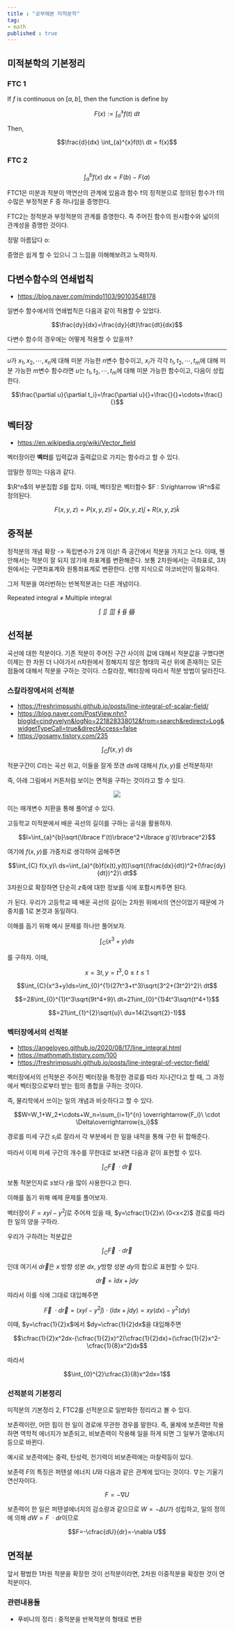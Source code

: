 ```yaml
---
title : "공부해본 미적분학"
tag:
- math
published : true 
---
```


## 미적분학의 기본정리

### FTC 1

If $f$ is continuous on $\lbrack a,b \rbrack$, then the function is define by

$$ F(x) := \int_{a}^{x}f(t)\ dt$$

Then, 

$$\frac{d}{dx} \int_{a}^{x}f(t)\ dt = f(x)$$

### FTC 2

$$\int_{a}^{b}f(x)\ dx = F(b)-F(a)$$

FTC1은 미분과 적분이 역연산의 관계에 있음과 함수 f의 정적분으로 정의된 함수가 f의 수많은 부정적분 F 중 하나임을 증명한다.

FTC2는 정적분과 부정적분의 관계를 증명한다. 즉 주어진 함수의 원시함수와 넓이의 관계성을 증명한 것이다.

정말 아름답다 o:

증명은 쉽게 할 수 있으니 그 느낌을 이해해보려고 노력하자.

## 다변수함수의 연쇄법칙

* https://blog.naver.com/mindo1103/90103548178

일변수 함수에서의 연쇄법칙은 다음과 같이 적용할 수 있었다.

$$\frac{dy}{dx}=\frac{dy}{dt}\frac{dt}{dx}$$

다변수 함수의 경우에는 어떻게 적용할 수 있을까?

---
$u$가 $x_1,x_2,\cdots,x_n$에 대해 미분 가능한 $n$변수 함수이고, $x_i$가 각각 $t_1,t_2,\cdots,t_m$에 대해 미분 가능한 $m$변수 함수라면 $u$는 $t_1,t_2,\cdots,t_m$에 대해 미분 가능한 함수이고, 다음이 성립한다.

$$\frac{\partial u}{\partial t_i}=\frac{\partial u}{}+\frac{}{}+\cdots+\frac{}{}$$


## 벡터장

* https://en.wikipedia.org/wiki/Vector_field

벡터장이란 **벡터**를 입력값과 출력값으로 가지는 함수라고 할 수 있다.

엄밀한 정의는 다음과 같다.

$\R^n$의 부분집합 $S$를 잡자. 이때, 벡터장은 벡터함수 $F : S\rightarrow \R^n$로 정의된다.

$$F(x,y,z)=P(x,y,z)\hat{i}+Q(x,y,z)\hat{j}+R(x,y,z)\hat{k}$$

## 중적분

정적분의 개념 확장 -> 독립변수가 2개 이상! 즉 공간에서 적분을 가지고 논다. 이때, 웬만해서는 적분이 잘 되지 않기에 좌표계를 변환해준다. 보통 2차원에서는 극좌표로, 3차원에서는 구면좌표계와 원통좌표계로 변환한다. 선행 지식으로 야코비안이 필요하다. 

그저 적분을 여러번하는 반복적분과는 다른 개념이다.

Repeated integral $\neq$ Multiple integral

$$\int\ \iint\ \iiint\ \oint\ \oiint\ \oiiint$$

## 선적분

곡선에 대한 적분이다. 기존 적분이 주어진 구간 사이의 값에 대해서 적분값을 구했다면 이제는 한 차원 더 나아가서 $n$차원에서 정해지지 않은 형태의 곡선 위에 존재하는 모든 점들에 대해서 적분을 구하는 것이다. 스칼라장, 벡터장에 따라서 적분 방법이 달라진다.

### 스칼라장에서의 선적분
* https://freshrimpsushi.github.io/posts/line-integral-of-scalar-field/
* https://blog.naver.com/PostView.nhn?blogId=cindyvelyn&logNo=221828338012&from=search&redirect=Log&widgetTypeCall=true&directAccess=false
* https://gosamy.tistory.com/235

$$\int_{C} f(x,y)\ ds$$

적분구간이 $C$라는 곡선 위고, 이들을 잘게 쪼갠 $ds$에 대해서 $f(x,y)$를 선적분하자!

즉, 아래 그림에서 커튼처럼 보이는 면적을 구하는 것이라고 할 수 있다.

<center><img src="/img/line_integral_1.png"></center>

이는 매개변수 치환을 통해 풀어낼 수 있다.

고등학교 미적분에서 배운 곡선의 길이를 구하는 공식을 활용하자.

$$l=\int_{a}^{b}\sqrt{\lbrace f'(t)\rbrace^2+\lbrace g'(t)\rbrace^2}$$

여기에 $f(x,y)$를 가중치로 생각하여 곱해주면 

$$\int_{C} f(x,y)\ ds=\int_{a}^{b}f(x(t),y(t))\sqrt{(\frac{dx}{dt})^2+(\frac{dy}{dt})^2}\ dt$$

3차원으로 확장하면 단순히 $z$축에 대한 정보를 식에 포함시켜주면 된다.

가 된다. 우리가 고등학교 때 배운 곡선의 길이는 2차원 위에서의 연산이었기 때문에 가중치를 1로 본것과 동일하다.

이해를 돕기 위해 예시 문제를 하나만 풀어보자.

$$\int_{C}(x^3+y)ds$$ 

를 구하자. 이때,

$$x=3t, y=t^3, 0\leq t\leq 1$$

$$\int_{C}(x^3+y)ds=\int_{0}^{1}(27t^3+t^3)\sqrt{3^2+(3t^2)^2}\ dt$$

$$=28\int_{0}^{1}t^3\sqrt{9t^4+9}\ dt=21\int_{0}^{1}4t^3\sqrt{t^4+1}$$

$$=21\int_{1}^{2}\sqrt{u}\ du=14(2\sqrt{2}-1)$$

### 벡터장에서의 선적분

* https://angeloyeo.github.io/2020/08/17/line_integral.html
* https://mathnmath.tistory.com/100
* https://freshrimpsushi.github.io/posts/line-integral-of-vector-field/


벡터장에서의 선적분은 주어진 벡터장을 특정한 경로를 따라 지나간다고 할 때, 그 과정에서 벡터장으로부터 받는 힘의 총합을 구하는 것이다.

즉, 물리학에서 쓰이는 일의 개념과 비슷하다고 할 수 있다. 

$$W=W_1+W_2+\cdots+W_n=\sum_{i=1}^{n} \overrightarrow{F_i}\ \cdot \Delta\overrightarrow{s_i}$$

경로를 미세 구간 $s_i$로 잘라서 각 부분에서 한 일을 내적을 통해 구한 뒤 합해준다.

따라서 이제 미세 구간의 개수를 무한대로 보내면 다음과 같이 표현할 수 있다.

$$\int_{C} \overrightarrow{F}\ \cdot d\overrightarrow{r}$$

보통 적분인자로 $s$보다 $r$을 많이 사용한다고 한다. 

이해를 돕기 위해 예제 문제를 풀어보자.

벡터장이 $F=xy\hat{i}-y^2\hat{j}$로 주어져 있을 때, $y=\cfrac{1}{2}x\ (0<x<2)$ 경로를 따라 한 일의 양을 구하라.

우리가 구하려는 적분값은 

$$\int_{C} \overrightarrow{F}\ \cdot d\overrightarrow{r}$$

인데 여기서 $d\overrightarrow{r}$은 $x$ 방향 성분 $dx$, $y$방향 성분 $dy$의 합으로 표현할 수 있다. 

$$d\overrightarrow{r}=\hat{i}dx+\hat{j}dy$$

따라서 이를 식에 그대로 대입해주면

$$\overrightarrow{F}\ \cdot d\overrightarrow{r}=(xy\hat{i}-y^2\hat{j})\ \cdot \ (\hat{i}dx+\hat{j}dy)=xy(dx)-y^2(dy)$$

이때, $y=\cfrac{1}{2}x$에서 $dy=\cfrac{1}{2}dx$을 대입해주면

$$\cfrac{1}{2}x^2dx-(\cfrac{1}{2}x)^2(\cfrac{1}{2}dx)=(\cfrac{1}{2}x^2-\cfrac{1}{8}x^2)dx$$

따라서 

$$\int_{0}^{2}\cfrac{3}{8}x^2dx=1$$

### 선적분의 기본정리

미적분의 기본정리 2, FTC2를 선적분으로 일반화한 정리라고 볼 수 있다.

보존력이란, 어떤 힘이 한 일이 경로에 무관한 경우를 말한다. 즉, 물체에 보존력만 작용하면 역학적 에너지가 보존되고, 비보존력이 작용해 일을 하게 되면 그 일부가 열에너지 등으로 바뀐다. 

예시로 보존력에는 중력, 탄성력, 전기력이 비보존력에는 마찰력등이 있다.

보존력 $F$의 특징은 퍼텐셜 에너지 $U$와 다음과 같은 관계에 있다는 것이다. $\nabla$는 기울기 연산자이다.

$$F=-\nabla U$$

보존력이 한 일은 퍼텐셜에너지의 감소량과 같으므로 $W=-\Delta U$가 성립하고, 일의 정의에 의해 $dW=F\ \cdot dr$이므로

$$F=-\cfrac{dU}{dr}=-\nabla U$$

## 면적분

앞서 평범한 1차원 적분을 확장한 것이 선적분이라면, 2차원 이중적분을 확장한 것이 면적분이다. 

### 관련내용들
* 푸비니의 정리 : 중적분을 반복적분의 형태로 변환